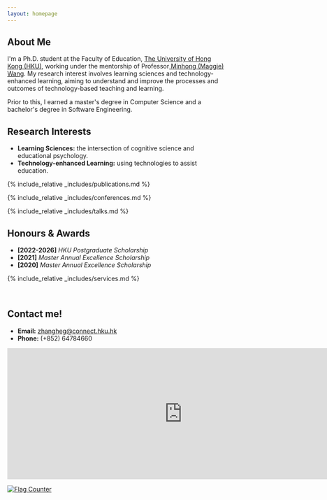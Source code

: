 ```yaml
---
layout: homepage
---
```


## About Me

I'm a Ph.D. student at the Faculty of Education, <a href="https://www.hku.hk/" target="_blank"> The University of Hong Kong (HKU)</a>,
working under the mentorship of Professor<a href="https://web.edu.hku.hk/faculty-academics/magwang" target="_blank"> Minhong (Maggie) Wang</a>. My research interest involves learning sciences and technology-enhanced learning, aiming to understand and improve the processes and outcomes of technology-based teaching and learning. 

Prior to this, I earned a master's degree in Computer Science and a bachelor's degree in Software Engineering.


## Research Interests
- **Learning Sciences:** the intersection of cognitive science and educational psychology.
- **Technology-enhanced Learning:** using technologies to assist education.



<!-- {% include_relative _includes/publications.md %} -->

{% include_relative _includes/publications.md %}

{% include_relative _includes/conferences.md %}

{% include_relative _includes/talks.md %}

## Honours & Awards
- **[2022-2026]** <a>*HKU Postgraduate Scholarship*</a>
- **[2021]** <a>*Master Annual Excellence Scholarship*</a>
- **[2020]** <a>*Master Annual Excellence Scholarship*</a>

{% include_relative _includes/services.md %}


<!--## Resources
<!-- - <a href="https://LeetCode-Prep/blob/main/main.pdf" target="_blank">*A Coding Question Prep*</a> 
- <a href="https://github.com/lob/main/Prep/Quant%20Research.pdf" target="_blank">*A Quantatitive Research Interview Prep*</a> 
<!-- https://yuhangzhou88.github.io/ESL_Solution/  -->
<!-- - <a href="https:///ESL_Solution/" target="_blank">*A Solution Manual of The Elements of Statistical Learning*</a> -->
<br>

## Contact me!
- **Email:** zhangheg@connect.hku.hk
- **Phone:** (+852) 64784660


<iframe src="https://www.google.com/maps/embed?pb=!1m18!1m12!1m3!1d14768.422826900909!2d114.1242357011222!3d22.273985281954715!2m3!1f0!2f0!3f0!3m2!1i1024!2i768!4f13.1!3m3!1m2!1s0x3403ff8427b43597%3A0x2c48f5d3cd6fc8d8!2sThe%20University%20of%20Hong%20Kong%20(HKU)!5e0!3m2!1sen!2shk!4v1710420537163!5m2!1sen!2shk" width="800" height="300" style="border:0;" allowfullscreen="" loading="lazy" referrerpolicy="no-referrer-when-downgrade"></iframe>

<a href="https://info.flagcounter.com/6ls7"><img src="https://s11.flagcounter.com/countxl/6ls7/bg_FFFFFF/txt_000000/border_CCCCCC/columns_2/maxflags_10/viewers_0/labels_0/pageviews_1/flags_0/percent_0/" alt="Flag Counter" border="0"></a>

<br>
